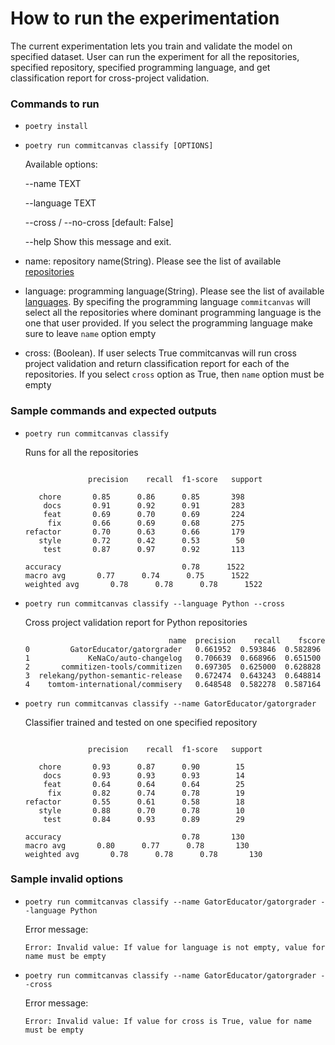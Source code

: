 # How to run the experimentation

The current experimentation lets you train and validate the model on specified dataset.
User can run the experiment for all the repositories, specified repository, specified programming language, and get classification report for cross-project validation.

### Commands to run

- `poetry install`
- `poetry run commitcanvas classify [OPTIONS]`

    Available options:

    --name TEXT

    --language TEXT

    --cross / --no-cross  [default: False]

    --help                        Show this message and exit.

- name: repository name(String). Please see the list of available [repositories](data/repositories.txt)

- language: programming language(String). Please see the list of available [languages](data/languages.txt). By specifing the programming language `commitcanvas` will select all the repositories where dominant programming language is the one that user provided. If you select the programming language make sure to leave `name` option empty

- cross: (Boolean). If user selects True commitcanvas will run cross project validation and return classification report for each of the repositories. If you select `cross` option as True, then `name` option must be empty

### Sample commands and expected outputs

- `poetry run commitcanvas classify`

    Runs for all the repositories

    ```

                  precision    recall  f1-score   support

       chore       0.85      0.86      0.85       398
        docs       0.91      0.92      0.91       283
        feat       0.69      0.70      0.69       224
         fix       0.66      0.69      0.68       275
    refactor       0.70      0.63      0.66       179
       style       0.72      0.42      0.53        50
        test       0.87      0.97      0.92       113

    accuracy                           0.78      1522
   macro avg       0.77      0.74      0.75      1522
   weighted avg       0.78      0.78      0.78      1522

    ```

- `poetry run commitcanvas classify --language Python --cross`

    Cross project validation report for Python repositories

    ```
                                    name  precision    recall    fscore
    0         GatorEducator/gatorgrader   0.661952  0.593846  0.582896
    1             KeNaCo/auto-changelog   0.706639  0.668966  0.651500
    2       commitizen-tools/commitizen   0.697305  0.625000  0.628828
    3  relekang/python-semantic-release   0.672474  0.643243  0.648814
    4    tomtom-international/commisery   0.648548  0.582278  0.587164

    ```

- `poetry run commitcanvas classify --name GatorEducator/gatorgrader`

    Classifier trained and tested on one specified repository

    ```

                  precision    recall  f1-score   support

       chore       0.93      0.87      0.90        15
        docs       0.93      0.93      0.93        14
        feat       0.64      0.64      0.64        25
         fix       0.82      0.74      0.78        19
    refactor       0.55      0.61      0.58        18
       style       0.88      0.70      0.78        10
        test       0.84      0.93      0.89        29

    accuracy                           0.78       130
   macro avg       0.80      0.77      0.78       130
  weighted avg       0.78      0.78      0.78       130

    ```

### Sample invalid options

- `poetry run commitcanvas classify --name GatorEducator/gatorgrader --language Python`

    Error message:

    ```
    Error: Invalid value: If value for language is not empty, value for name must be empty
    ```

- `poetry run commitcanvas classify --name GatorEducator/gatorgrader --cross`

    Error message:

    ```
    Error: Invalid value: If value for cross is True, value for name must be empty
    ```








